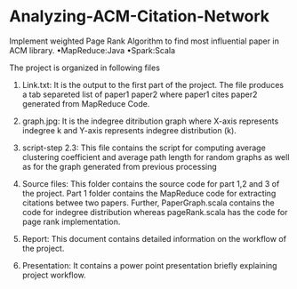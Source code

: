 # Analyzing-ACM-Citation-Network
Implement weighted Page Rank Algorithm to find most influential paper in ACM library. •MapReduce:Java •Spark:Scala 

The project is organized in following files

1) Link.txt: It is the output to the first part of the project. The file produces a tab separeted list of paper1 paper2 where paper1 cites paper2 generated from MapReduce Code.

2) graph.jpg: It is the indegree ditribution graph where X-axis represents indegree k and Y-axis represents indegree distribution (k).
 
3) script-step 2.3: This file contains the script for computing average clustering coefficient and average path length for random graphs as well as for the graph generated from previous processing

4) Source files: This folder contains the source code for part 1,2 and 3 of the project. Part 1 folder contains the MapReduce code for extracting citations betwee two papers. Further, PaperGraph.scala contains the code for indegree distribution whereas pageRank.scala has the code for page rank implementation.

5) Report: This document contains detailed information on the workflow of the project.

6) Presentation: It contains a power point presentation briefly explaining project workflow.
